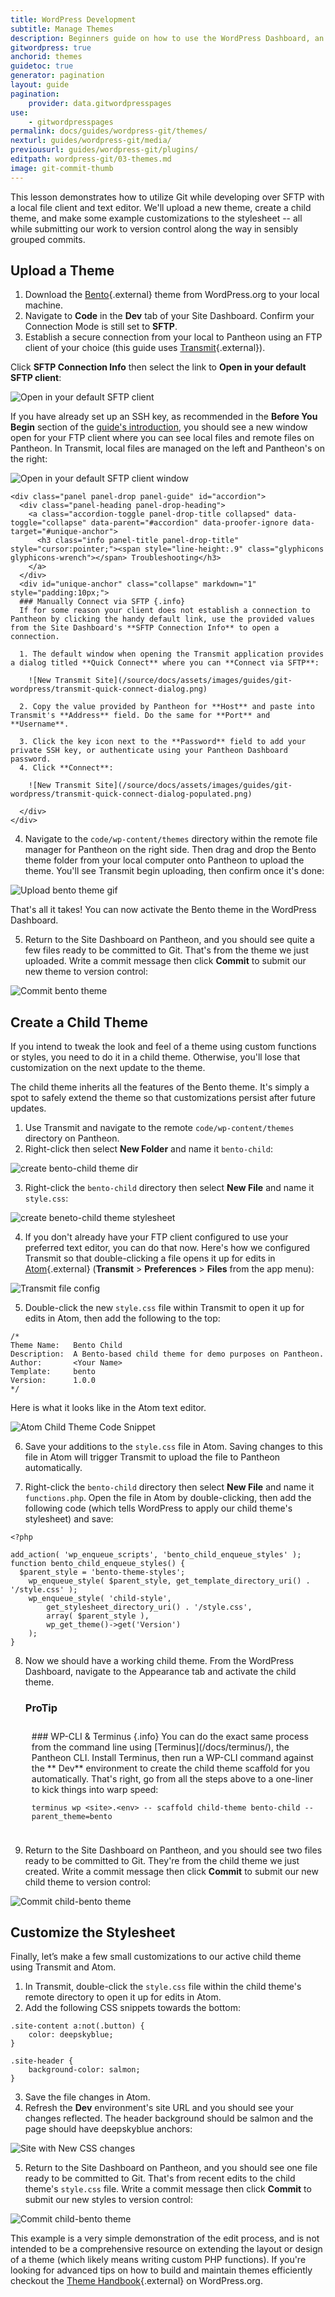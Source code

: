 ```yaml
---
title: WordPress Development
subtitle: Manage Themes
description: Beginners guide on how to use the WordPress Dashboard, an FTP client, and your text editor of choice to work quickly, safely and easily on Pantheon's Git-based platform.
gitwordpress: true
anchorid: themes
guidetoc: true
generator: pagination
layout: guide
pagination:
    provider: data.gitwordpresspages
use:
    - gitwordpresspages
permalink: docs/guides/wordpress-git/themes/
nexturl: guides/wordpress-git/media/
previousurl: guides/wordpress-git/plugins/
editpath: wordpress-git/03-themes.md
image: git-commit-thumb
---
```

This lesson demonstrates how to utilize Git while developing over SFTP with a local file client and text editor. We'll upload a new theme, create a child theme, and make some example customizations to the stylesheet -- all while submitting our work to version control along the way in sensibly grouped commits.

## Upload a Theme
1. Download the [Bento](https://wordpress.org/themes/bento/){.external} theme from WordPress.org to your local machine.
2. Navigate to **<span class="glyphicons glyphicons-embed-close" aria-hidden="true"></span> Code** in the **<span class="glyphicons glyphicons-wrench" aria-hidden="true"></span> Dev** tab of your Site Dashboard. Confirm your Connection Mode is still set to **SFTP**.
3. Establish a secure connection from your local to Pantheon using an FTP client of your choice (this guide uses [Transmit](https://panic.com/transmit/){.external}).

  Click **SFTP Connection Info** then select the link to **Open in your default SFTP client**:

  ![Open in your default SFTP client](/source/docs/assets/images/guides/git-wordpress/sftp-connection-mode.png)

  If you have already set up an SSH key, as recommended in the **Before You Begin** section of the [guide's introduction](/docs/guides/wordpress-git/#before-you-begin), you should see a new window open for your FTP client where you can see local files and remote files on Pantheon. In Transmit, local files are managed on the left and Pantheon's on the right:

  ![Open in your default SFTP client window](/source/docs/assets/images/guides/git-wordpress/sftp-connection-mode-client.png)

    <div class="panel panel-drop panel-guide" id="accordion">
      <div class="panel-heading panel-drop-heading">
        <a class="accordion-toggle panel-drop-title collapsed" data-toggle="collapse" data-parent="#accordion" data-proofer-ignore data-target="#unique-anchor">
          <h3 class="info panel-title panel-drop-title" style="cursor:pointer;"><span style="line-height:.9" class="glyphicons glyphicons-wrench"></span> Troubleshooting</h3>
        </a>
      </div>
      <div id="unique-anchor" class="collapse" markdown="1" style="padding:10px;">
      ### Manually Connect via SFTP {.info}
      If for some reason your client does not establish a connection to Pantheon by clicking the handy default link, use the provided values from the Site Dashboard's **SFTP Connection Info** to open a connection.

      1. The default window when opening the Transmit application provides a dialog titled **Quick Connect** where you can **Connect via SFTP**:

        ![New Transmit Site](/source/docs/assets/images/guides/git-wordpress/transmit-quick-connect-dialog.png)

      2. Copy the value provided by Pantheon for **Host** and paste into Transmit's **Address** field. Do the same for **Port** and **Username**.

      3. Click the key icon next to the **Password** field to add your private SSH key, or authenticate using your Pantheon Dashboard password.
      4. Click **Connect**:

        ![New Transmit Site](/source/docs/assets/images/guides/git-wordpress/transmit-quick-connect-dialog-populated.png)

      </div>
    </div>

4. Navigate to the `code/wp-content/themes` directory within the remote file manager for Pantheon on the right side. Then drag and drop the Bento theme folder from your local computer onto Pantheon to upload the theme. You'll see Transmit begin uploading, then confirm once it's done:

  ![Upload bento theme gif](/source/docs/assets/images/guides/git-wordpress/bento-upload.gif)

  That's all it takes! You can now activate the Bento theme in the WordPress Dashboard.

5. Return to the Site Dashboard on Pantheon, and you should see quite a few files ready to be committed to Git. That's from the theme we just uploaded. Write a commit message then click **Commit** to submit our new theme to version control:

  ![Commit bento theme](/source/docs/assets/images/guides/git-wordpress/bento-commit.png)


## Create a Child Theme
If you intend to tweak the look and feel of a theme using custom functions or styles, you need to do it in a child theme. Otherwise, you'll lose that customization on the next update to the theme.

The child theme inherits all the features of the Bento theme. It's simply a spot to safely extend the theme so that customizations persist after future updates.

1. Use Transmit and navigate to the remote `code/wp-content/themes` directory on Pantheon.
2. Right-click then select **New Folder** and name it `bento-child`:

  ![create bento-child theme dir](/source/docs/assets/images/guides/git-wordpress/bento-child-dir.png)

3. Right-click the `bento-child` directory then select **New File** and name it `style.css`:

  ![create beneto-child theme stylesheet](/source/docs/assets/images/guides/git-wordpress/bento-child-css.png)

4. If you don't already have your FTP client configured to use your preferred text editor, you can do that now. Here's how we configured Transmit so that double-clicking a file opens it up for edits in [Atom](https://atom.io/){.external} (**Transmit** > **Preferences** > **Files** from the app menu):

  ![Transmit file config](/source/docs/assets/images/guides/git-wordpress/transmit-text-editor.png)

5. Double-click the new `style.css` file within Transmit to open it up for edits in Atom, then add the following to the top:

  ```
  /*
  Theme Name:   Bento Child
  Description:  A Bento-based child theme for demo purposes on Pantheon.
  Author:       <Your Name>
  Template:     bento
  Version:      1.0.0
  */
  ```

  Here is what it looks like in the Atom text editor.

  ![Atom Child Theme Code Snippet](/source/docs/assets/images/guides/git-wordpress/atom.png)

6. Save your additions to the `style.css` file in Atom. Saving changes to this file in Atom will trigger Transmit to upload the file to Pantheon automatically.

7. Right-click the `bento-child` directory then select **New File** and name it `functions.php`. Open the file in Atom by double-clicking, then add the following code (which tells WordPress to apply our child theme's stylesheet) and save:

  ```
  <?php

  add_action( 'wp_enqueue_scripts', 'bento_child_enqueue_styles' );
  function bento_child_enqueue_styles() {
  	$parent_style = 'bento-theme-styles';
      wp_enqueue_style( $parent_style, get_template_directory_uri() . '/style.css' );
      wp_enqueue_style( 'child-style',
          get_stylesheet_directory_uri() . '/style.css',
          array( $parent_style ),
          wp_get_theme()->get('Version')
      );
  }
  ```

8. Now we should have a working child theme. From the WordPress Dashboard, navigate to the Appearance tab and activate the child theme.

    <div class="panel panel-drop panel-guide" id="accordion">
      <div class="panel-heading panel-drop-heading">
        <a class="accordion-toggle panel-drop-title collapsed" data-toggle="collapse" data-parent="#accordion" data-proofer-ignore data-target="#unique-anchor1">
          <h3 class="info panel-title panel-drop-title" style="cursor:pointer;"><span style="line-height:.9" class="glyphicons glyphicons-lightbulb"></span> ProTip </h3>
        </a>
      </div>
      <div id="unique-anchor1" class="collapse" markdown="1" style="padding:10px;">
      ### WP-CLI & Terminus {.info}
      You can do the exact same process from the command line using [Terminus](/docs/terminus/), the Pantheon CLI. Install Terminus, then run a WP-CLI command against the **<span class="glyphicons glyphicons-wrench" aria-hidden="true"></span> Dev** environment to create the child theme scaffold for you automatically. That's right, go from all the steps above to a one-liner to kick things into warp speed:

      ```
      terminus wp <site>.<env> -- scaffold child-theme bento-child --parent_theme=bento
      ```
      </div>
    </div>


9. Return to the Site Dashboard on Pantheon, and you should see two files ready to be committed to Git. They're from the child theme we just created. Write a commit message then click **Commit** to submit our new child theme to version control:

  ![Commit child-bento theme](/source/docs/assets/images/guides/git-wordpress/child-bento-commit.png)

## Customize the Stylesheet
Finally, let’s make a few small customizations to our active child theme using Transmit and Atom.

1. In Transmit, double-click the `style.css` file within the child theme's remote directory to open it up for edits in Atom.
2. Add the following CSS snippets towards the bottom:

  ```
  .site-content a:not(.button) {
      color: deepskyblue;
  }

  .site-header {
      background-color: salmon;
  }
  ```

3. Save the file changes in Atom.
4. Refresh the **<span class="glyphicons glyphicons-wrench" aria-hidden="true"></span> Dev** environment's site URL and you should see your changes reflected. The header background should be salmon and the page should have deepskyblue anchors:

  ![Site with New CSS changes](/source/docs/assets/images/guides/git-wordpress/new-css.png)

5. Return to the Site Dashboard on Pantheon, and you should see one file ready to be committed to Git. That's from recent edits to the child theme's `style.css` file. Write a commit message then click **Commit** to submit our new styles to version control:

  ![Commit child-bento theme](/source/docs/assets/images/guides/git-wordpress/new-css-commit.png)

This example is a very simple demonstration of the edit process, and is not intended to be a comprehensive resource on extending the layout or design of a theme (which likely means writing custom PHP functions). If you're looking for advanced tips on how to build and maintain themes efficiently checkout the [Theme Handbook](https://developer.wordpress.org/themes/advanced-topics/child-themes/){.external} on WordPress.org.
